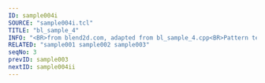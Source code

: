 ```yaml
---
ID: sample004i
SOURCE: "sample004i.tcl"
TITLE: "bl_sample_4"
INFO: "<BR>from blend2d.com, adapted from bl_sample_4.cpp<BR>Pattern textures<BR>Rotation<BR>Animation"
RELATED: "sample001 sample002 sample003"
seqNo: 3
prevID: sample003
nextID: sample004ii
---
```

